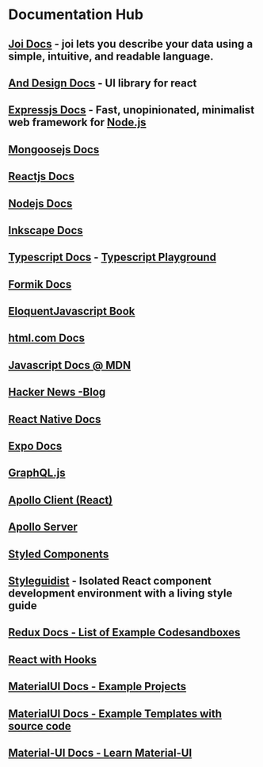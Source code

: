 # Documentation Hub

## [Joi Docs](https://github.com/sideway/joi/blob/master/API.md) - **joi** lets you describe your data using a simple, intuitive, and readable language.

## [And Design Docs](https://ant.design/docs/react/introduce) - UI library for react

## [Expressjs Docs](http://expressjs.com/) - Fast, unopinionated, minimalist web framework for [Node.js](https://nodejs.org/en/)

## [Mongoosejs Docs](https://mongoosejs.com/docs/guide.html)

## [Reactjs Docs](https://reactjs.org/docs/getting-started.html)

## [Nodejs Docs](https://nodejs.org/dist/latest-v12.x/docs/api/)

## [Inkscape Docs](https://inkscape.org/learn/tutorials/)

## [Typescript Docs](https://www.typescriptlang.org/docs/handbook/basic-types.html) - [Typescript Playground](https://www.typescriptlang.org/play?#code/Q)

## [Formik Docs](https://formik.org/docs/overview)

## [EloquentJavascript Book](https://eloquentjavascript.net/)

## [html.com Docs](https://html.com/)

## [Javascript Docs @ MDN](https://developer.mozilla.org/en-US/docs/Web/JavaScript)

## [Hacker News -Blog](https://news.ycombinator.com/)

## [React Native Docs](https://reactnative.dev/)

## [Expo Docs](https://docs.expo.io/)

## [GraphQL.js](https://graphql.org/graphql-js/)

## [Apollo Client (React)](https://www.apollographql.com/docs/react/get-started/)

## [Apollo Server](https://www.apollographql.com/docs/apollo-server/getting-started/)

## [Styled Components](https://styled-components.com/docs)

## [Styleguidist](https://react-styleguidist.js.org/docs/getting-started) - Isolated React component development environment with a living style guide

## [Redux Docs - List of Example Codesandboxes](https://redux.js.org/introduction/examples)

## [React with Hooks](https://reactwithhooks.netlify.app/)

## [MaterialUI Docs - Example Projects](https://material-ui.com/getting-started/example-projects/)

## [MaterialUI Docs - Example Templates with source code](https://material-ui.com/getting-started/templates/)

## [Material-UI Docs - Learn Material-UI](https://material-ui.com/getting-started/learn/)

